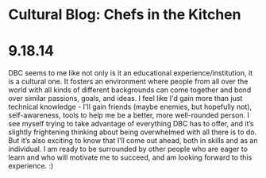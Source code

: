 <!-- This template is in markdown, not html, so
  it will not render beautifully when you copy and
  paste it into your github.io site, but it will at
  least be published. Next week you'll be creating a
  blog template using HTML and CSS and you'll be able
  to copy and paste the blog posts from week 1 in there
  to make them pretty next week.

  For now, please replace the title, subtitle (if desired),
  and date with the text you would like. Markdown is pretty
  simple, so you can just feel free to type. =) -->


# Cultural Blog: Chefs in the Kitchen
# 9.18.14

DBC seems to me like not only is it an educational experience/institution, it is a cultural one. It fosters an environment where people from all over the world with all kinds of different backgrounds can come together and bond over similar passions, goals, and ideas. I feel like I'd gain more than just technical knowledge - I'll gain friends (maybe enemies, but hopefully not), self-awareness, tools to help me be a better, more well-rounded person. I see myself trying to take advantage of everything DBC has to offer, and it’s slightly frightening thinking about being overwhelmed with all there is to do. But it’s also exciting to know that I’ll come out ahead, both in skills and as an individual. I am ready to be surrounded by other people who are eager to learn and who will motivate me to succeed, and am looking forward to this experience. :)